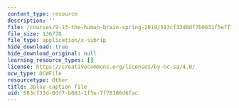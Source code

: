 ```yaml
---
content_type: resource
description: ''
file: /courses/9-13-the-human-brain-spring-2019/583cf33d0df7b0831f5e7f78186d6fac_9Bz-5-RC690.srt
file_size: 136778
file_type: application/x-subrip
hide_download: true
hide_download_original: null
learning_resource_types: []
license: https://creativecommons.org/licenses/by-nc-sa/4.0/
ocw_type: OCWFile
resourcetype: Other
title: 3play caption file
uid: 583cf33d-0df7-b083-1f5e-7f78186d6fac
---
```

